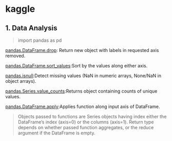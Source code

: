# kaggle

## 1. Data Analysis 
> import pandas as pd

[pandas.DataFrame.drop](http://pandas.pydata.org/pandas-docs/stable/generated/pandas.DataFrame.drop.html): Return new object with labels in requested axis removed.

[pandas.DataFrame.sort_values](http://pandas.pydata.org/pandas-docs/stable/generated/pandas.DataFrame.sort_values.html?highlight=sort_values#pandas.DataFrame.sort_values):Sort by the values along either axis.

[pandas.isnull](http://pandas.pydata.org/pandas-docs/stable/generated/pandas.isnull.html):Detect missing values (NaN in numeric arrays, None/NaN in object arrays).

[pandas.Series.value_counts](http://pandas.pydata.org/pandas-docs/stable/generated/pandas.Series.value_counts.html?highlight=value_counts):Returns object containing counts of unique values.

[pandas.DataFrame.apply](http://pandas.pydata.org/pandas-docs/stable/generated/pandas.DataFrame.apply.html?highlight=apply#pandas.DataFrame.apply):Applies function along input axis of DataFrame.

> Objects passed to functions are Series objects having index either the DataFrame’s index (axis=0) or the columns (axis=1). Return type depends on whether passed function aggregates, or the reduce argument if the DataFrame is empty.

